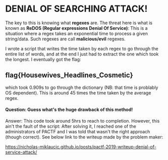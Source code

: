 # DENIAL OF SEARCHING ATTACK!
The key to this is knowing what **regexes** are. The threat here is what is known as **ReDOS (Regular expressions Denial Of Service)**: This is a situation where a regex takes an exponential time to process a given string/data. Such regexes are call **malicious/evil** regexes.

I wrote a script that writes the time taken by each regex to go through the entire list of words, and at the end I just had to extract the one which took the longest. I eventually got the flag:

## flag{Housewives_Headlines_Cosmetic}
which took 0.909s to go through the dictionary (NB: that time is problably OS dependent). This is around 45 times the time taken by the average regex.

#### Question: Guess what's the **huge** drawback of this method!

Answer: 
This code took around 5hrs to reach to completion. However, this ain't the fault of the script: After solving it, I reached one of the administrators of PACTF and I was told that wasn't the right approach (though correct). See below link to the writeup made by the problem maker:

https://nicholas-miklaucic.github.io/posts/pactf-2019-writeup-denial-of-service-attack/
